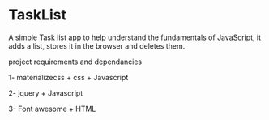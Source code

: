 # TaskList
A simple Task list app to help understand the fundamentals of JavaScript, it adds a list, stores it in the browser and deletes them.  

project requirements and dependancies 

1- materializecss 
    + css 
    + Javascript

2- jquery 
    + Javascript

3- Font awesome
    + HTML

